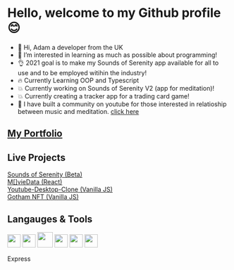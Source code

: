 # Hello, welcome to my Github profile 😊

- 👋 Hi, Adam a developer from the UK
- 👀 I’m interested in learning as much as possible about programming!
- 👌 2021 goal is to make my Sounds of Serenity app available for all to use and to be employed witihin the industry! 
- :fire: Currently Learning OOP and Typescript 
- :collision: Currently working on Sounds of Serenity V2 (app for meditation)! 
- :collision: Currently creating a tracker app for a trading card game! 
- :musical_note: I have built a community on youtube for those interested in relatioship between music and meditation. <a href="https://www.youtube.com/channel/UC1YkLNMx1vKGDJSX3_ljsEQ" target="_blank">click here</a>

##  <a href="https://www.accode.co.uk/" target="_blank">My Portfolio</a> 

## Live Projects
  
<a href="https://soundsofserenity.netlify.app/" target="_blank">Sounds of Serenity (Beta)</a> <br>
<a href="https://movie-app-243e1.web.app/" target="_blank">M[]vieData (React)</a><br>
<a href="https://youtube-desktop-clone.netlify.app/" target="_blank">Youtube-Desktop-Clone (Vanilla JS)</a><br>
<a href="https://gothamnft.netlify.app/" target="_blank">Gotham NFT (Vanilla JS)</a><br>

## Langauges & Tools

<div display='flex' >
<img width="30px" margin-right:'5px' src='https://cdn2.iconfinder.com/data/icons/designer-skills/128/code-programming-javascript-software-develop-command-language-256.png'/>
<img width="30px" margin-right:'5px' src='https://cdn4.iconfinder.com/data/icons/logos-3/600/React.js_logo-256.png'/>
<img width="35px" margin-right:'5px' src='https://cdn0.iconfinder.com/data/icons/HTML5/256/HTML_Logo.png'/>
<img width="30px" margin-right:'5px' src='https://cdn1.iconfinder.com/data/icons/logotypes/32/badge-css-3-256.png'/>
<img width="30px" margin-right:'5px' src='https://external-content.duckduckgo.com/iu/?u=http%3A%2F%2Fvanseodesign.com%2Fblog%2Fwp-content%2Fuploads%2F2015%2F09%2Fsass-logo-2.png&f=1&nofb=1'/>
  <img width="30px" margin-right:'5px' src='https://external-content.duckduckgo.com/iu/?u=https%3A%2F%2Fi0.wp.com%2Fwww.netgains.org%2Fwp-content%2Fuploads%2F2014%2F01%2Fnode_js.png%3Fresize%3D249%252C287%26ssl%3D1&f=1&nofb=1'/>
  <p>Express</p>
  
  
  
  
<div />




  
  
  
  
  
  
  
  





